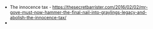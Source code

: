 - The innocence tax - https://thesecretbarrister.com/2016/02/02/mr-gove-must-now-hammer-the-final-nail-into-graylings-legacy-and-abolish-the-innocence-tax/
-
